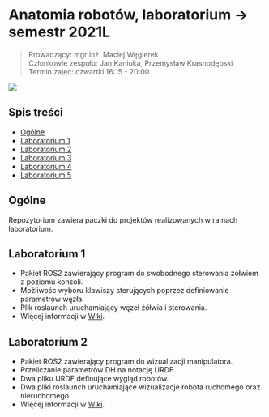 # Anatomia robotów, laboratorium -> semestr 2021L 
>Prowadzący: mgr inż. Maciej Węgierek  
>Członkowie zespołu: Jan Kaniuka, Przemysław Krasnodębski  
>Termin zajęć: czwartki 16:15 - 20:00  

![](https://i.pinimg.com/564x/4f/79/3e/4f793ed15bb4d03b2cd5aa5e3ee205b1.jpg)

## Spis treści
* [Ogólne](#ogólne)
* [Laboratorium 1](#Laboratorium-1)
* [Laboratorium 2](#Laboratorium-2)
* [Laboratorium 3](#Laboratorium-3)
* [Laboratorium 4](#Laboratorium-4)
* [Laboratorium 5](#Laboratorium-5)


## Ogólne
Repozytorium zawiera paczki do projektów realizowanych w ramach laboratorium.



## Laboratorium 1
* Pakiet ROS2 zawierający program do swobodnego sterowania żółwiem z poziomu konsoli.
* Możliwośc wyboru klawiszy sterujących poprzez definiowanie parametrów węzła. 
* Plik roslaunch uruchamiający węzeł żółwia i sterowania.
* Więcej informacji w [Wiki](https://github.com/pw-eiti-anro-21l/kaniuka_krasnodebski/wiki/Laboratorium-pierwsze).

## Laboratorium 2
* Pakiet ROS2 zawierający program do wizualizacji manipulatora.
* Przeliczanie parametrów DH na notację URDF. 
* Dwa pliku URDF definujące wygląd robotów.
* Dwa pliki roslaunch uruchamiające wizualizacje robota ruchomego oraz nieruchomego.
* Więcej informacji w [Wiki](https://github.com/pw-eiti-anro-21l/kaniuka_krasnodebski/wiki/Laboratorium-drugie).
